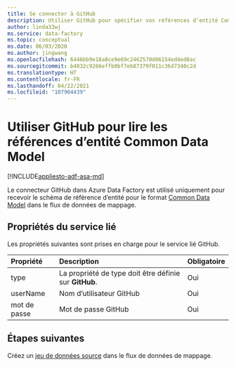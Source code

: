 ```yaml
---
title: Se connecter à GitHub
description: Utiliser GitHub pour spécifier vos références d’entité Common Data Model
author: linda33wj
ms.service: data-factory
ms.topic: conceptual
ms.date: 06/03/2020
ms.author: jingwang
ms.openlocfilehash: 6446bb9e18a8ce9e69c2462570d06154ed4ed8ac
ms.sourcegitcommit: b4032c9266effb0bf7eb87379f011c36d7340c2d
ms.translationtype: HT
ms.contentlocale: fr-FR
ms.lasthandoff: 04/22/2021
ms.locfileid: "107904439"
---
```

# <a name="use-github-to-read-common-data-model-entity-references"></a>Utiliser GitHub pour lire les références d’entité Common Data Model

[!INCLUDE[appliesto-adf-asa-md](includes/appliesto-adf-asa-md.md)]

Le connecteur GitHub dans Azure Data Factory est utilisé uniquement pour recevoir le schéma de référence d’entité pour le format [Common Data Model](format-common-data-model.md) dans le flux de données de mappage.

## <a name="linked-service-properties"></a>Propriétés du service lié

Les propriétés suivantes sont prises en charge pour le service lié GitHub.

| Propriété | Description | Obligatoire |
|:--- |:--- |:--- |
| type | La propriété de type doit être définie sur **GitHub**. | Oui
| userName | Nom d’utilisateur GitHub | Oui |
| mot de passe | Mot de passe GitHub | Oui |

## <a name="next-steps"></a>Étapes suivantes

Créez un [jeu de données source](data-flow-source.md) dans le flux de données de mappage.